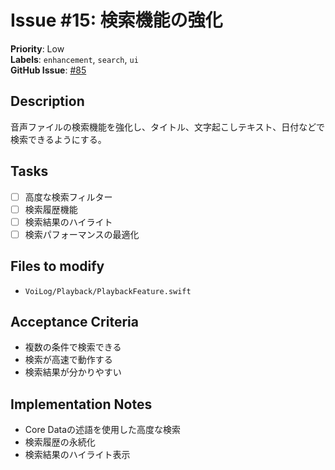 # Issue #15: 検索機能の強化

**Priority**: Low  
**Labels**: `enhancement`, `search`, `ui`  
**GitHub Issue**: [#85](https://github.com/entaku0818/VoiceMemo/issues/85)

## Description
音声ファイルの検索機能を強化し、タイトル、文字起こしテキスト、日付などで検索できるようにする。

## Tasks
- [ ] 高度な検索フィルター
- [ ] 検索履歴機能
- [ ] 検索結果のハイライト
- [ ] 検索パフォーマンスの最適化

## Files to modify
- `VoiLog/Playback/PlaybackFeature.swift`

## Acceptance Criteria
- 複数の条件で検索できる
- 検索が高速で動作する
- 検索結果が分かりやすい

## Implementation Notes
- Core Dataの述語を使用した高度な検索
- 検索履歴の永続化
- 検索結果のハイライト表示
